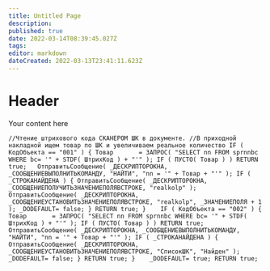 ```yaml
---
title: Untitled Page
description: 
published: true
date: 2022-03-14T08:39:45.027Z
tags: 
editor: markdown
dateCreated: 2022-03-13T23:41:11.623Z
---
```


# Header
Your content here


`
//Чтение штрихового кода СКАНЕРОМ ШК в документе.
//В приходной накладной ищем товар по ШК и увеличиваем реальное количество
IF ( КодОбъекта == "001" )
{
	Товар		= ЗАПРОС( "SELECT nn FROM sprnnbc WHERE bc= '" + STDF( ШтрихКод ) + "'" );
	IF ( ПУСТО( Товар ) ) RETURN true;	
	ОтправитьСообщение( _ДЕСКРИПТОРОКНА, _СООБЩЕНИЕВЫПОЛНИТЬКОМАНДУ, "НАЙТИ", "nn = '" + Товар + "'" );
	IF ( _СТРОКАНАЙДЕНА )
	{
		ОтправитьСообщение( _ДЕСКРИПТОРОКНА, _СООБЩЕНИЕПОЛУЧИТЬЗНАЧЕНИЕПОЛЯВСТРОКЕ, "realkolp" );
		ОтправитьСообщение( _ДЕСКРИПТОРОКНА, _СООБЩЕНИЕУСТАНОВИТЬЗНАЧЕНИЕПОЛЯВСТРОКЕ, "realkolp", _ЗНАЧЕНИЕПОЛЯ + 1 );
		_DODEFAULT= false;
	}
	RETURN true;
}	
IF ( КодОбъекта == "002" )
{
	Товар		= ЗАПРОС( "SELECT nn FROM sprnnbc WHERE bc= '" + STDF( ШтрихКод ) + "'" );
	IF ( ПУСТО( Товар ) ) RETURN true;	
	ОтправитьСообщение( _ДЕСКРИПТОРОКНА, _СООБЩЕНИЕВЫПОЛНИТЬКОМАНДУ, "НАЙТИ", "nn = '" + Товар + "'" );
	IF ( _СТРОКАНАЙДЕНА )
	{
		ОтправитьСообщение( _ДЕСКРИПТОРОКНА, _СООБЩЕНИЕУСТАНОВИТЬЗНАЧЕНИЕПОЛЯВСТРОКЕ, "СписокШК", "Найден" );
		_DODEFAULT= false;
	}
	RETURN true;
}	
_DODEFAULT= true;
RETURN true;
`
	